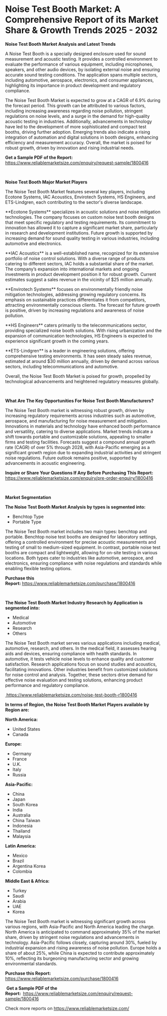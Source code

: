 <p><h1>Noise Test Booth Market: A Comprehensive Report of its Market Share & Growth Trends 2025 - 2032</h1></p><p><strong>Noise Test Booth Market Analysis and Latest Trends</strong></p>
<p><p>A Noise Test Booth is a specially designed enclosure used for sound measurement and acoustic testing. It provides a controlled environment to evaluate the performance of various equipment, including microphones, speakers, and other audio devices, by isolating external noise and ensuring accurate sound testing conditions. The application spans multiple sectors, including automotive, aerospace, electronics, and consumer appliances, highlighting its importance in product development and regulatory compliance.</p><p>The Noise Test Booth Market is expected to grow at a CAGR of 6.9% during the forecast period. This growth can be attributed to various factors, including increasing awareness regarding noise pollution, stringent regulations on noise levels, and a surge in the demand for high-quality acoustic testing in industries. Additionally, advancements in technology have led to the development of more sophisticated and compact test booths, driving further adoption. Emerging trends also indicate a rising integration of automation and digital solutions in booth designs, enhancing efficiency and measurement accuracy. Overall, the market is poised for robust growth, driven by innovation and rising industrial needs.</p></p>
<p><strong>Get a Sample PDF of the Report:&nbsp;</strong> <a href="https://www.reliablemarketsize.com/enquiry/request-sample/1800416?utm_campaign=2768&utm_medium=2&utm_source=Github&utm_content=ia&utm_term=28022025&utm_id=noise-test-booth">https://www.reliablemarketsize.com/enquiry/request-sample/1800416</a></p>
<p>&nbsp;</p>
<p><strong>Noise Test Booth Major Market Players</strong></p>
<p><p>The Noise Test Booth Market features several key players, including Ecotone Systems, IAC Acoustics, Envirotech Systems, HS Engineers, and ETS-Lindgren, each contributing to the sector's diverse landscape.</p><p>**Ecotone Systems** specializes in acoustic solutions and noise mitigation technologies. The company focuses on custom noise test booth designs that meet specific regulatory and testing requirements. Its commitment to innovation has allowed it to capture a significant market share, particularly in research and development institutions. Future growth is supported by increasing demand for sound quality testing in various industries, including automotive and electronics.</p><p>**IAC Acoustics** is a well-established name, recognized for its extensive portfolio of noise control solutions. With a diverse range of products catering to different sectors, IAC holds a substantial share of the market. The company’s expansion into international markets and ongoing investments in product development position it for robust growth. Current estimates suggest a sales revenue in the vicinity of $25 million annually.</p><p>**Envirotech Systems** focuses on environmentally friendly noise mitigation technologies, addressing growing regulatory concerns. Its emphasis on sustainable practices differentiates it from competitors, attracting environmentally conscious clients. The forecast for future growth is positive, driven by increasing regulations and awareness of noise pollution.</p><p>**HS Engineers** caters primarily to the telecommunications sector, providing specialized noise booth solutions. With rising urbanization and the expansion of communication technologies, HS Engineers is expected to experience significant growth in the coming years.</p><p>**ETS-Lindgren** is a leader in engineering solutions, offering comprehensive testing environments. It has seen steady sales revenue, estimated at around $30 million annually, driven by demand across various sectors, including telecommunications and automotive.</p><p>Overall, the Noise Test Booth Market is poised for growth, propelled by technological advancements and heightened regulatory measures globally.</p></p>
<p>&nbsp;</p>
<p><strong>What Are The Key Opportunities For Noise Test Booth Manufacturers?</strong></p>
<p><p>The Noise Test Booth market is witnessing robust growth, driven by increasing regulatory requirements across industries such as automotive, aerospace, and manufacturing for noise measurement and mitigation. Innovations in materials and technology have enhanced booth performance and versatility, catering to diverse applications. Market trends indicate a shift towards portable and customizable solutions, appealing to smaller firms and testing facilities. Forecasts suggest a compound annual growth rate (CAGR) of over 5% through 2028, with Asia-Pacific emerging as a significant growth region due to expanding industrial activities and stringent noise regulations. Future outlook remains positive, supported by advancements in acoustic engineering.</p></p>
<p><strong>Inquire or Share Your Questions If Any Before Purchasing This Report:</strong> <a href="https://www.reliablemarketsize.com/enquiry/pre-order-enquiry/1800416?utm_campaign=2768&utm_medium=2&utm_source=Github&utm_content=ia&utm_term=28022025&utm_id=noise-test-booth">https://www.reliablemarketsize.com/enquiry/pre-order-enquiry/1800416</a></p>
<p>&nbsp;</p>
<p><strong>Market Segmentation</strong></p>
<p><strong>The Noise Test Booth Market Analysis by types is segmented into:</strong></p>
<p><ul><li>Benchtop Type</li><li>Portable Type</li></ul></p>
<p><p>The Noise Test Booth market includes two main types: benchtop and portable. Benchtop noise test booths are designed for laboratory settings, offering a controlled environment for precise acoustic measurements and testing of small to medium-sized equipment. In contrast, portable noise test booths are compact and lightweight, allowing for on-site testing in various locations. Both types cater to industries like automotive, aerospace, and electronics, ensuring compliance with noise regulations and standards while enabling flexible testing options.</p></p>
<p><strong>Purchase this Report:&nbsp;</strong><a href="https://www.reliablemarketsize.com/purchase/1800416?utm_campaign=2768&utm_medium=2&utm_source=Github&utm_content=ia&utm_term=28022025&utm_id=noise-test-booth">https://www.reliablemarketsize.com/purchase/1800416</a></p>
<p>&nbsp;</p>
<p><strong>The Noise Test Booth Market Industry Research by Application is segmented into:</strong></p>
<p><ul><li>Medical</li><li>Automotive</li><li>Research</li><li>Others</li></ul></p>
<p><p>The Noise Test Booth market serves various applications including medical, automotive, research, and others. In the medical field, it assesses hearing aids and devices, ensuring compliance with health standards. In automotive, it tests vehicle noise levels to enhance quality and customer satisfaction. Research applications focus on sound studies and acoustics, facilitating innovations. Other industries benefit from customized solutions for noise control and analysis. Together, these sectors drive demand for effective noise evaluation and testing solutions, enhancing product performance and regulatory compliance.</p></p>
<p><a href="https://www.reliablemarketsize.com/noise-test-booth-r1800416?utm_campaign=2768&utm_medium=2&utm_source=Github&utm_content=ia&utm_term=28022025&utm_id=noise-test-booth">&nbsp;https://www.reliablemarketsize.com/noise-test-booth-r1800416</a></p>
<p><strong>In terms of Region, the Noise Test Booth Market Players available by Region are:</strong></p>
<p>
    <p> <strong> North America: </strong>
        <ul>
            <li>United States</li>
            <li>Canada</li>
        </ul>
        </p> 
    <p> <strong> Europe: </strong>
        <ul>
            <li>Germany</li>
            <li>France</li>
            <li>U.K.</li>
            <li>Italy</li>
            <li>Russia</li>
        </ul>
        </p> 
    <p> <strong> Asia-Pacific: </strong>
        <ul>
            <li>China</li>
            <li>Japan</li>
            <li>South Korea</li>
            <li>India</li>
            <li>Australia</li>
            <li>China Taiwan</li>
            <li>Indonesia</li>
            <li>Thailand</li>
            <li>Malaysia</li>
        </ul>
        </p> 
    <p> <strong> Latin America: </strong>
        <ul>
            <li>Mexico</li>
            <li>Brazil</li>
            <li>Argentina Korea</li>
            <li>Colombia</li>
        </ul>
        </p> 
    <p> <strong> Middle East & Africa: </strong>
        <ul>
            <li>Turkey</li>
            <li>Saudi</li>
            <li>Arabia</li>
            <li>UAE</li>
            <li>Korea</li>
        </ul>
    </p>
    </p>
<p><p>The Noise Test Booth market is witnessing significant growth across various regions, with Asia-Pacific and North America leading the charge. North America is anticipated to command approximately 35% of the market share, driven by stringent noise regulations and advancements in technology. Asia-Pacific follows closely, capturing around 30%, fueled by industrial expansion and rising awareness of noise pollution. Europe holds a share of about 25%, while China is expected to contribute approximately 10%, reflecting its burgeoning manufacturing sector and growing environmental standards.</p></p>
<p><strong>Purchase this Report: </strong><a href="https://www.reliablemarketsize.com/purchase/1800416?utm_campaign=2768&utm_medium=2&utm_source=Github&utm_content=ia&utm_term=28022025&utm_id=noise-test-booth">https://www.reliablemarketsize.com/purchase/1800416</a></p>
<p>&nbsp;<strong>Get a Sample PDF of the Report:&nbsp;&nbsp;</strong><a href="https://www.reliablemarketsize.com/enquiry/request-sample/1800416?utm_campaign=2768&utm_medium=2&utm_source=Github&utm_content=ia&utm_term=28022025&utm_id=noise-test-booth">https://www.reliablemarketsize.com/enquiry/request-sample/1800416</a></p>
<p><strong></strong></p>
<p>Check more reports on <a href="https://www.reliablemarketsize.com/?utm_campaign=2768&utm_medium=2&utm_source=Github&utm_content=ia&utm_term=28022025&utm_id=noise-test-booth">https://www.reliablemarketsize.com/</a></p>